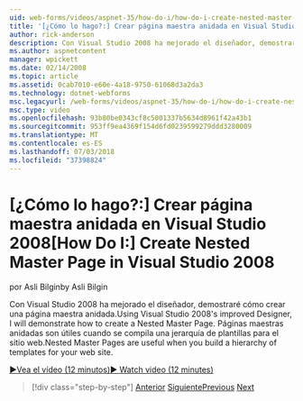 ```yaml
---
uid: web-forms/videos/aspnet-35/how-do-i/how-do-i-create-nested-master-page-in-visual-studio-2008
title: '[¿Cómo lo hago?:] Crear página maestra anidada en Visual Studio 2008 | Microsoft Docs'
author: rick-anderson
description: Con Visual Studio 2008 ha mejorado el diseñador, demostraré cómo crear una página maestra anidada. Páginas maestras anidadas son útiles cuando se compila un hierarch...
ms.author: aspnetcontent
manager: wpickett
ms.date: 02/14/2008
ms.topic: article
ms.assetid: 0cab7010-e60e-4a18-9750-61068d3a2da3
ms.technology: dotnet-webforms
msc.legacyurl: /web-forms/videos/aspnet-35/how-do-i/how-do-i-create-nested-master-page-in-visual-studio-2008
msc.type: video
ms.openlocfilehash: 93b80be0343cf8c5001337b5634d8961f42a43b1
ms.sourcegitcommit: 953ff9ea4369f154d6fd0239599279ddd3280009
ms.translationtype: MT
ms.contentlocale: es-ES
ms.lasthandoff: 07/03/2018
ms.locfileid: "37398824"
---
```

<a name="how-do-i-create-nested-master-page-in-visual-studio-2008"></a><span data-ttu-id="eeccb-104">[¿Cómo lo hago?:] Crear página maestra anidada en Visual Studio 2008</span><span class="sxs-lookup"><span data-stu-id="eeccb-104">[How Do I:] Create Nested Master Page in Visual Studio 2008</span></span>
====================
<span data-ttu-id="eeccb-105">por Asli Bilgin</span><span class="sxs-lookup"><span data-stu-id="eeccb-105">by Asli Bilgin</span></span>

<span data-ttu-id="eeccb-106">Con Visual Studio 2008 ha mejorado el diseñador, demostraré cómo crear una página maestra anidada.</span><span class="sxs-lookup"><span data-stu-id="eeccb-106">Using Visual Studio 2008's improved Designer, I will demonstrate how to create a Nested Master Page.</span></span> <span data-ttu-id="eeccb-107">Páginas maestras anidadas son útiles cuando se compila una jerarquía de plantillas para el sitio web.</span><span class="sxs-lookup"><span data-stu-id="eeccb-107">Nested Master Pages are useful when you build a hierarchy of templates for your web site.</span></span>

[<span data-ttu-id="eeccb-108">&#9654;Vea el vídeo (12 minutos)</span><span class="sxs-lookup"><span data-stu-id="eeccb-108">&#9654; Watch video (12 minutes)</span></span>](https://channel9.msdn.com/Blogs/ASP-NET-Site-Videos/how-do-i-create-nested-master-page-in-visual-studio-2008)

> [!div class="step-by-step"]
> <span data-ttu-id="eeccb-109">[Anterior](how-do-i-create-a-master-page-in-visual-studio-2008.md)
> [Siguiente](how-do-i-cascading-style-sheets-in-visual-studio-2008.md)</span><span class="sxs-lookup"><span data-stu-id="eeccb-109">[Previous](how-do-i-create-a-master-page-in-visual-studio-2008.md)
[Next](how-do-i-cascading-style-sheets-in-visual-studio-2008.md)</span></span>
